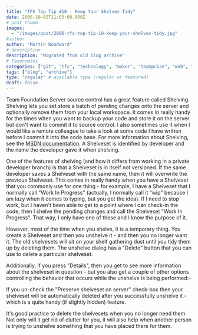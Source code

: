 ```yaml
---
title: "TFS Top Tip #10 - Keep Your Shelves Tidy"
date: 2006-10-05T11:03:00.000Z
# post thumb
images:
  - "/images/post/2006-tfs-top-tip-10-keep-your-shelves-tidy.jpg"
#author
author: "Martin Woodward"
# description
description: "Migrated from old blog archive"
# Taxonomies
categories: ["git", "tfs", "technology", "maker", "teamprise", "web", "programming"]
tags: ["blog", "archive"]
type: "regular" # available type (regular or featured)
draft: false
---
```

Team Foundation Server source control has a great feature called Shelving.  Shelving lets you set store a batch of pending changes onto the server and optionally remove them from your local workspace.  It comes in really handy for the times when you want to backup your code and store it on the server but don't want to commit it to source control.  I also sometimes use it when I would like a remote colleague to take a look at some code I have written before I commit it into the code base.  For more information about Shelving, see the [MSDN documentation](http://msdn2.microsoft.com/en-us/library/ms181403.aspx).  A Shelveset is identified by developer and the name the developer gave it when shelving. 

One of the features of shelving (and how it differs from working in a private developer branch) is that a Shelveset is in itself not versioned.  If the same developer saves a Shelveset with the same name, then it will overwrite the previous Shelveset.  This comes in really handy when you have a Shelveset that you commonly use for one thing - for example, I have a Shelveset that I normally call "Work In Progress" (actually, I normally call it "wip" because I am lazy when it comes to typing, but you get the idea).  If I need to stop work, but I haven't been able to get to a point where I can check-in the code, then I shelve the pending changes and call the Shelveset "Work In Progress".  That way, I only have one of these and I know the purpose of it. 

However, most of the time when you shelve, it is a temporary thing.  You create a Shelveset and then you unshelve it - and then you no longer want it.  The old shelvesets will sit on your shelf gathering dust until you tidy them up by deleting them.  The unshelve dialog has a "Delete" button that you can use to delete a particular shelveset. 

Additionally, if you press "Details", then you get to see more information about the shelveset in question - but you also get a couple of other options controlling the behavior that occurs while the unshelve is being performed:- 

If you un-check the "Preserve shelveset on server" check-box then your shelveset will be automatically deleted after you successfully unshelve it - which is a quite handy (if slightly hidden) feature. 

It's good practice to delete the shelvesets when you no longer need them.  Not only will it get rid of clutter for you, it will also help when another person is trying to unshelve something that you have placed there for them.